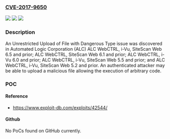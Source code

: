 ### [CVE-2017-9650](https://cve.mitre.org/cgi-bin/cvename.cgi?name=CVE-2017-9650)
![](https://img.shields.io/static/v1?label=Product&message=Automated%20Logic%20Corporation%20WebCTRL%2C%20i-VU%2C%20SiteScan&color=blue)
![](https://img.shields.io/static/v1?label=Version&message=n%2Fa&color=blue)
![](https://img.shields.io/static/v1?label=Vulnerability&message=CWE-434&color=brighgreen)

### Description

An Unrestricted Upload of File with Dangerous Type issue was discovered in Automated Logic Corporation (ALC) ALC WebCTRL, i-Vu, SiteScan Web 6.5 and prior; ALC WebCTRL, SiteScan Web 6.1 and prior; ALC WebCTRL, i-Vu 6.0 and prior; ALC WebCTRL, i-Vu, SiteScan Web 5.5 and prior; and ALC WebCTRL, i-Vu, SiteScan Web 5.2 and prior. An authenticated attacker may be able to upload a malicious file allowing the execution of arbitrary code.

### POC

#### Reference
- https://www.exploit-db.com/exploits/42544/

#### Github
No PoCs found on GitHub currently.

